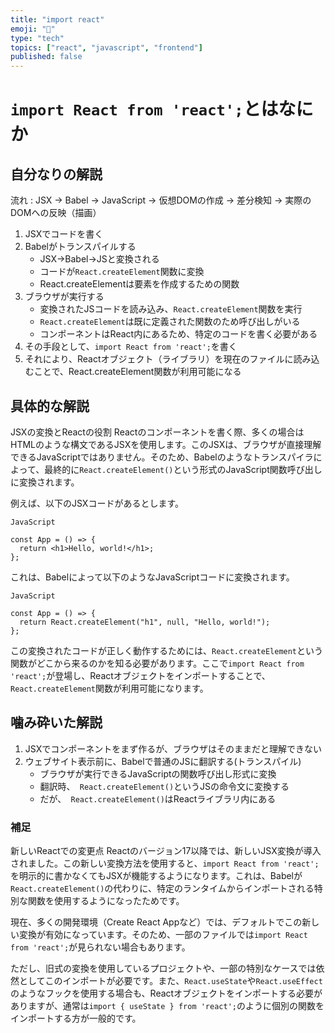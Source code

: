 ```yaml
---
title: "import react"
emoji: "📘"
type: "tech"
topics: ["react", "javascript", "frontend"]
published: false
---
```


# `import React from 'react';`とはなにか

## 自分なりの解説
流れ : JSX → Babel → JavaScript → 仮想DOMの作成 → 差分検知 → 実際のDOMへの反映（描画）

1. JSXでコードを書く
2. Babelがトランスパイルする
   - JSX→Babel→JSと変換される
   - コードが`React.createElement`関数に変換
   - React.createElementは要素を作成するための関数
3. ブラウザが実行する
   - 変換されたJSコードを読み込み、`React.createElement`関数を実行
   - `React.createElement`は既に定義された関数のため呼び出しがいる
   - コンポーネントはReact内にあるため、特定のコードを書く必要がある
4. その手段として、`import React from 'react';`を書く
5. それにより、Reactオブジェクト（ライブラリ）を現在のファイルに読み込むことで、React.createElement関数が利用可能になる

## 具体的な解説
JSXの変換とReactの役割
Reactのコンポーネントを書く際、多くの場合はHTMLのような構文であるJSXを使用します。このJSXは、ブラウザが直接理解できるJavaScriptではありません。そのため、Babelのようなトランスパイラによって、最終的に`React.createElement()`という形式のJavaScript関数呼び出しに変換されます。

例えば、以下のJSXコードがあるとします。
```
JavaScript

const App = () => {
  return <h1>Hello, world!</h1>;
};
```
これは、Babelによって以下のようなJavaScriptコードに変換されます。
```
JavaScript

const App = () => {
  return React.createElement("h1", null, "Hello, world!");
};
```

この変換されたコードが正しく動作するためには、`React.createElement`という関数がどこから来るのかを知る必要があります。ここで`import React from 'react';`が登場し、Reactオブジェクトをインポートすることで、`React.createElement`関数が利用可能になります。

## 噛み砕いた解説
1. JSXでコンポーネントをまず作るが、ブラウザはそのままだと理解できない
2. ウェブサイト表示前に、Babelで普通のJSに翻訳する(トランスパイル)
   - ブラウザが実行できるJavaScriptの関数呼び出し形式に変換
   - 翻訳時、` React.createElement()`というJSの命令文に変換する
   - だが、` React.createElement()`はReactライブラリ内にある


### 補足
新しいReactでの変更点
Reactのバージョン17以降では、新しいJSX変換が導入されました。この新しい変換方法を使用すると、`import React from 'react';`を明示的に書かなくてもJSXが機能するようになります。これは、Babelが`React.createElement()`の代わりに、特定のランタイムからインポートされる特別な関数を使用するようになったためです。

現在、多くの開発環境（Create React Appなど）では、デフォルトでこの新しい変換が有効になっています。そのため、一部のファイルでは`import React from 'react';`が見られない場合もあります。

ただし、旧式の変換を使用しているプロジェクトや、一部の特別なケースでは依然としてこのインポートが必要です。また、`React.useState`や`React.useEffect`のようなフックを使用する場合も、Reactオブジェクトをインポートする必要がありますが、通常は`import { useState } from 'react';`のように個別の関数をインポートする方が一般的です。
